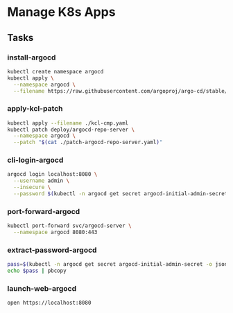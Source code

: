 # Manage K8s Apps

## Tasks

### install-argocd

```bash
kubectl create namespace argocd
kubectl apply \
  --namespace argocd \
  --filename https://raw.githubusercontent.com/argoproj/argo-cd/stable/manifests/install.yaml
```

### apply-kcl-patch

```bash
kubectl apply --filename ./kcl-cmp.yaml
kubectl patch deploy/argocd-repo-server \
  --namespace argocd \
  --patch "$(cat ./patch-argocd-repo-server.yaml)"
```

### cli-login-argocd

```bash
argocd login localhost:8080 \
  --username admin \
  --insecure \
  --password $(kubectl -n argocd get secret argocd-initial-admin-secret -o jsonpath="{.data.password}" | base64 -d; echo)
```

### port-forward-argocd

```bash
kubectl port-forward svc/argocd-server \
  --namespace argocd 8080:443
```

### extract-password-argocd

```bash
pass=$(kubectl -n argocd get secret argocd-initial-admin-secret -o jsonpath="{.data.password}" | base64 -d)
echo $pass | pbcopy
```

### launch-web-argocd

```bash
open https://localhost:8080
```
